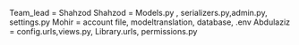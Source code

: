 Team_lead = Shahzod
Shahzod = Models.py , serializers.py,admin.py, settings.py
Mohir = account file, modeltranslation, database, .env
Abdulaziz = config.urls,views.py, Library.urls, permissions.py
